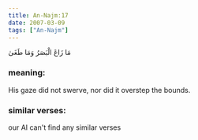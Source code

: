 ```yaml
---
title: An-Najm:17
date: 2007-03-09
tags: ["An-Najm"]
---
```

مَا زَاغَ الْبَصَرُ وَمَا طَغَىٰ
### meaning: 
His gaze did not swerve, nor did it overstep the bounds.
### similar verses: 

our AI can't find any similar verses




